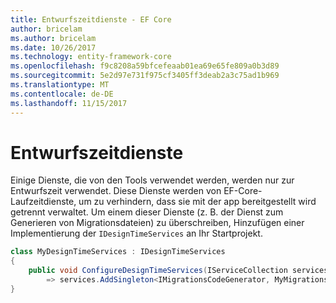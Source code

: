 ```yaml
---
title: Entwurfszeitdienste - EF Core
author: bricelam
ms.author: bricelam
ms.date: 10/26/2017
ms.technology: entity-framework-core
ms.openlocfilehash: f9c8208a59bfcefeaab01ea69e65fe809a0b3d89
ms.sourcegitcommit: 5e2d97e731f975cf3405ff3deab2a3c75ad1b969
ms.translationtype: MT
ms.contentlocale: de-DE
ms.lasthandoff: 11/15/2017
---
```

<a name="design-time-services"></a>Entwurfszeitdienste
====================
Einige Dienste, die von den Tools verwendet werden, werden nur zur Entwurfszeit verwendet. Diese Dienste werden von EF-Core-Laufzeitdienste, um zu verhindern, dass sie mit der app bereitgestellt wird getrennt verwaltet. Um einem dieser Dienste (z. B. der Dienst zum Generieren von Migrationsdateien) zu überschreiben, Hinzufügen einer Implementierung der `IDesignTimeServices` an Ihr Startprojekt.

``` csharp
class MyDesignTimeServices : IDesignTimeServices
{
    public void ConfigureDesignTimeServices(IServiceCollection services)
        => services.AddSingleton<IMigrationsCodeGenerator, MyMigrationsCodeGenerator>()
}
```
